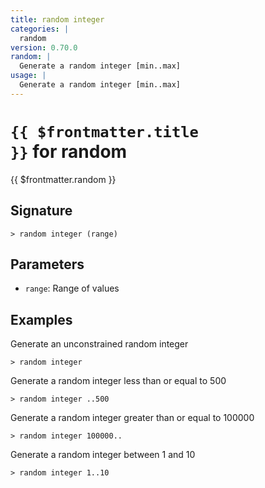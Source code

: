 ```yaml
---
title: random integer
categories: |
  random
version: 0.70.0
random: |
  Generate a random integer [min..max]
usage: |
  Generate a random integer [min..max]
---
```


# <code>{{ $frontmatter.title }}</code> for random

<div class='command-title'>{{ $frontmatter.random }}</div>

## Signature

```> random integer (range)```

## Parameters

 -  `range`: Range of values

## Examples

Generate an unconstrained random integer
```shell
> random integer
```

Generate a random integer less than or equal to 500
```shell
> random integer ..500
```

Generate a random integer greater than or equal to 100000
```shell
> random integer 100000..
```

Generate a random integer between 1 and 10
```shell
> random integer 1..10
```
